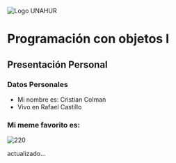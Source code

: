 ![Logo UNAHUR](./UNAHUR.png)

# Programación con objetos I
## Presentación Personal

### Datos Personales
- Mi nombre es: Cristian Colman
- Vivo en Rafael Castillo

### Mi meme favorito es:
![220](https://github.com/user-attachments/assets/ecbe4572-2647-46cd-b097-d8cb18fecef7)

actualizado...